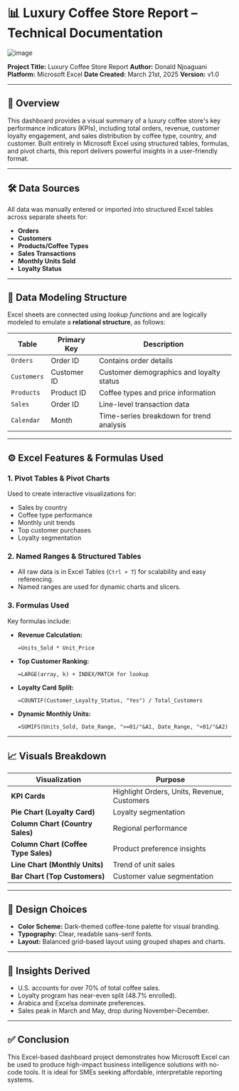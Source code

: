 # 📊 Luxury Coffee Store Report – Technical Documentation

![image](https://github.com/user-attachments/assets/95722af4-b5cd-47e8-bdac-2b6b8664df66)


**Project Title:** Luxury Coffee Store Report
**Author:** Donald Njoaguani
**Platform:** Microsoft Excel
**Date Created:** March 21st, 2025
**Version:** v1.0

---

## 🔎 Overview

This dashboard provides a visual summary of a luxury coffee store's key performance indicators (KPIs), including total orders, revenue, customer loyalty engagement, and sales distribution by coffee type, country, and customer. Built entirely in Microsoft Excel using structured tables, formulas, and pivot charts, this report delivers powerful insights in a user-friendly format.

---

## 🛠️ Data Sources

All data was manually entered or imported into structured Excel tables across separate sheets for:

* **Orders**
* **Customers**
* **Products/Coffee Types**
* **Sales Transactions**
* **Monthly Units Sold**
* **Loyalty Status**

---

## 📐 Data Modeling Structure

Excel sheets are connected using *lookup functions* and are logically modeled to emulate a **relational structure**, as follows:

| Table       | Primary Key | Description                              |
| ----------- | ----------- | ---------------------------------------- |
| `Orders`    | Order ID    | Contains order details                   |
| `Customers` | Customer ID | Customer demographics and loyalty status |
| `Products`  | Product ID  | Coffee types and price information       |
| `Sales`     | Order ID    | Line-level transaction data              |
| `Calendar`  | Month       | Time-series breakdown for trend analysis |

---

## ⚙️ Excel Features & Formulas Used

### 1. **Pivot Tables & Pivot Charts**

Used to create interactive visualizations for:

* Sales by country
* Coffee type performance
* Monthly unit trends
* Top customer purchases
* Loyalty segmentation

### 2. **Named Ranges & Structured Tables**

* All raw data is in Excel Tables (`Ctrl + T`) for scalability and easy referencing.
* Named ranges are used for dynamic charts and slicers.

### 3. **Formulas Used**

Key formulas include:

* **Revenue Calculation:**

  ```excel
  =Units_Sold * Unit_Price
  ```

* **Top Customer Ranking:**

  ```excel
  =LARGE(array, k) + INDEX/MATCH for lookup
  ```

* **Loyalty Card Split:**

  ```excel
  =COUNTIF(Customer_Loyalty_Status, "Yes") / Total_Customers
  ```

* **Dynamic Monthly Units:**

  ```excel
  =SUMIFS(Units_Sold, Date_Range, ">=01/"&A1, Date_Range, "<01/"&A2)
  ```

---

## 📈 Visuals Breakdown

| Visualization                        | Purpose                                     |
| ------------------------------------ | ------------------------------------------- |
| **KPI Cards**                        | Highlight Orders, Units, Revenue, Customers |
| **Pie Chart (Loyalty Card)**         | Loyalty segmentation                        |
| **Column Chart (Country Sales)**     | Regional performance                        |
| **Column Chart (Coffee Type Sales)** | Product preference insights                 |
| **Line Chart (Monthly Units)**       | Trend of unit sales                         |
| **Bar Chart (Top Customers)**        | Customer value segmentation                 |

---

## 🎨 Design Choices

* **Color Scheme:** Dark-themed coffee-tone palette for visual branding.
* **Typography:** Clear, readable sans-serif fonts.
* **Layout:** Balanced grid-based layout using grouped shapes and charts.

---

## 🧠 Insights Derived

* U.S. accounts for over 70% of total coffee sales.
* Loyalty program has near-even split (48.7% enrolled).
* Arabica and Excelsa dominate preferences.
* Sales peak in March and May, drop during November–December.

---

## ✅ Conclusion

This Excel-based dashboard project demonstrates how Microsoft Excel can be used to produce high-impact business intelligence solutions with no-code tools. It is ideal for SMEs seeking affordable, interpretable reporting systems.

